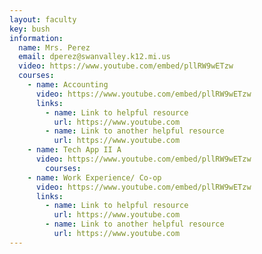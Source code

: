 ```yaml
---
layout: faculty
key: bush
information:
  name: Mrs. Perez
  email: dperez@swanvalley.k12.mi.us
  video: https://www.youtube.com/embed/pllRW9wETzw
  courses:
    - name: Accounting
      video: https://www.youtube.com/embed/pllRW9wETzw
      links:
        - name: Link to helpful resource
          url: https://www.youtube.com
        - name: Link to another helpful resource
          url: https://www.youtube.com
    - name: Tech App II A
      video: https://www.youtube.com/embed/pllRW9wETzw
        courses:
    - name: Work Experience/ Co-op
      video: https://www.youtube.com/embed/pllRW9wETzw
      links:
        - name: Link to helpful resource
          url: https://www.youtube.com
        - name: Link to another helpful resource
          url: https://www.youtube.com
---
```

